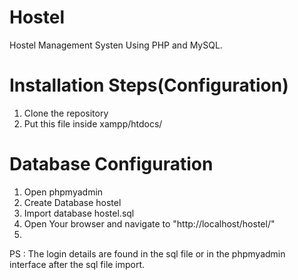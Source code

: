 # Hostel
Hostel Management Systen Using PHP and MySQL.
# Installation Steps(Configuration)
1. Clone the  repository
2. Put this file inside xampp/htdocs/
# Database Configuration
1. Open phpmyadmin
2. Create Database hostel
3. Import database hostel.sql
4. Open Your browser and navigate to "http://localhost/hostel/"
5. <br>
PS : The login details are found in the sql file or in the phpmyadmin interface after the sql file import.

